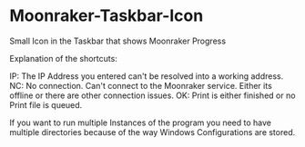 # Moonraker-Taskbar-Icon
Small Icon in the Taskbar that shows Moonraker Progress

Explanation of the shortcuts:

IP: The IP Address you entered can't be resolved into a working address.
NC: No connection. Can't connect to the Moonraker service. Either its offline or there are other connection issues.
OK: Print is either finished or no Print file is queued.

If you want to run multiple Instances of the program you need to have multiple directories because of the way Windows Configurations are stored.
